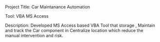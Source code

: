 Project Title: Car Maintanance Automation

Tool: VBA MS Access

Description: Developed MS Access based VBA Tool that storage , Maintain and track the Car component in Centralize location which reduce the manual intervention and risk.
